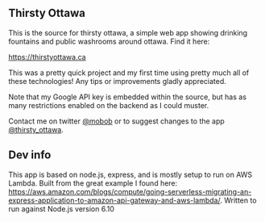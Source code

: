 ## Thirsty Ottawa

This is the source for thirsty ottawa, a simple web app showing drinking fountains and public washrooms around ottawa. Find it here:

https://thirstyottawa.ca

This was a pretty quick project and my first time using pretty much all of these technologies! Any tips or improvements gladly appreciated.

Note that my Google API key is embedded within the source, but has as many restrictions enabled on the backend as I could muster.

Contact me on twitter [@mobob](http://www.twitter.com/mobob) or to suggest changes to the app [@thirsty_ottawa](http://www.twitter.com/thirsty_ottawa).

## Dev info

This app is based on node.js, express, and is mostly setup to run on AWS Lambda. Built from the great example I found here: https://aws.amazon.com/blogs/compute/going-serverless-migrating-an-express-application-to-amazon-api-gateway-and-aws-lambda/. Written to run against Node.js version 6.10
